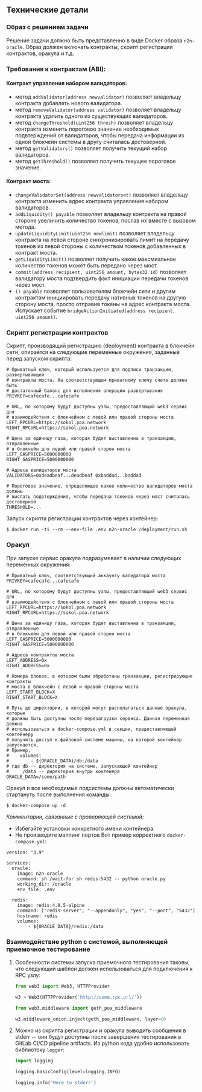 ## Технические детали

### Образ с решением задачи

Решение задачи должно быть представленно в виде Docker образа `n2n-oracle`. Образ должен включать контракты, скрипт регистрации контрактов, оракула и т.д.

### Требования к контрактам (ABI):

#### Контракт управления набором валидаторов:
  - метод `addValidator(address newvalidator)` позволяет владельцу контракта добавлять нового валидатора.
  - метод `removeValidator(address validator)` позволяет владельцу контракта удалить одного из существующих валидаторов.
  - метод `changeThreshold(uint256 thresh)` позволяет владельцу контракта изменить пороговое значение необходимых подвтерждений от валидаторов, чтобы передача информации из одной блокчейн системы в другу считалась достоверной.
  - метод `getValidators()` позволяет получить текущий набор валидаторов.
  - метод `getThreshold()` позволяет получить текущее пороговое значение.

#### Контракт моста:
  - `changeValidatorSet(address newvalidatorset)` позволяет владельцу контракта изменить адрес контракта управления набором валидаторов.
  - `addLiquidity() payable` позволяет владельцу контракта на правой стороне увеличить количество токенов, послав их вместе с вызовом метода.
  - `updateLiquidityLimit(uint256 newlimit)` позволяет владельцу контракта на левой стороне синхронизировать лимит на передачу токенов из левой стороны с количеством токенов добавленных в контракт моста.
  - `getLiquidityLimit()` позволяет получить какое максмиальное количество токенов может быть передано через мост.
  - `commit(address recipient, uint256 amount, bytes32 id)` позволяет валидатору моста подтвердить факт инициации передачи токенов через мост.
  - `() payable` позволяет пользователям блокчейн сети и другим контрактам инициировать передачу нативных токенов на другую сторону моста, просто отправив токены на адрес контракта моста. Испускает событие `bridgeActionInitiated(address recipient, uint256 amount)`.

### Скрипт регистрации контрактов

Скрипт, производящий регистрацию (deployment) контракта в блокчейн сети, опирается на следующие переменные окружения, заданные перед запуском скрипта:

```
# Приватный ключ, который используется для подписи транзакции, развертывающей
# контракты моста. На соответствующем приватному ключу счете должен быть
# достаточный баланс для исполнения операции развертывания
PRIVKEY=cafecafe...cafecafe

# URL, по которому будут доступны узлы, предоставляющий web3 сервис для
# взаимодействия с блокчейном с левой или правой стороны моста
LEFT_RPCURL=https://sokol.poa.network 
RIGHT_RPCURL=https://sokol.poa.network

# Цена за единицу газа, которая будет выставленна в транзакции, отправленные
# в блокчейн для левой или правой сторон моста
LEFT_GASPRICE=5000000000
RIGHT_GASPRICE=5000000000

# Адреса валидаторов моста
VALIDATORS=0xdeadbeaf...deadbeaf 0xbaddad...baddad

# Пороговое значение, определяющее какое количество валидаторов моста должны
# выслать подвтерждения, чтобы передача токенов через мост считалась достоверной
THRESHOLD=...
```

Запуск скрипта регистрации контрактов через контейнер:

```
$ docker run -ti --rm --env-file .env n2n-oracle /deployment/run.sh
```

### Оракул 

При запуске сервис оракула подразумевает в наличии следующих переменных окружения:

```
# Приватный ключ, соответствующий аккаунту валидатора моста
PRIVKEY=cafecafe...cafecafe

# URL, по которому будут доступны узлы, предоставляющий web3 сервис для
# взаимодействия с блокчейном с левой или правой стороны моста
LEFT_RPCURL=https://sokol.poa.network 
RIGHT_RPCURL=https://sokol.poa.network

# Цена за единицу газа, которая будет выставленна в транзакции, отправленные
# в блокчейн для левой или правой сторон моста
LEFT_GASPRICE=5000000000
RIGHT_GASPRICE=5000000000

# Адреса контрактов моста
LEFT_ADDRESS=0x
RIGHT_ADDRESS=0x

# Номера блоков, в котором были обработаны транзакции, регистрирующие контракты
# моста в блокчейн с левой и правой стороны моста
LEFT_START_BLOCK=X
RIGHT_START_BLOCK=X

# Путь до директории, в которой могут располагаться данные оракула, которые
# должны быть доступны после перезагрузки сервиса. Данная переменная должна
# использоваться в docker-compose.yml в секции, предоставляющей контейнеру
# получить доступ к файловой системе машины, на которой контейнер запускается.
# Пример, 
#    volumes:
#        - ${ORACLE_DATA}/db:/data
# где db -- директория на системе, запускающей контейнер
#     /data -- директория внутри контенера
ORACLE_DATA=/some/path
```

Оракул и все необходимые подсистемы должны автоматически стартануть после выполнения команды: 

```
$ docker-compose up -d
```

_Комментарии, связанные с проверяющей системой:_
  - Избегайте установки конкретного имени контейнера. 
  - Не производите маппинг портов
Вот пример корректного `docker-compose.yml`:
```
version: "3.9"

services:
  oracle:
    image: n2n-oracle
    command: sh /wait-for.sh redis:5432 -- python oracle.py
    working_dir: /oracle
    env_file: .env
  
  redis:
    image: redis:4.0.5-alpine
    command: ["redis-server", "--appendonly", "yes", "--port", "5432"]
    hostname: redis
    volumes:
        - ${ORACLE_DATA}/redis:/data
```

### Взаимодействие python c системой, выполняющей приемочное тестирование

1. Особенности системы запуска приемочного тестирования таковы, что следующий шаблон должен использоваться для подключения к RPC узлу:

    ```python
    from web3 import Web3, HTTPProvider

    w3 = Web3(HTTPProvider('http://some.rpc.url/'))

    from web3.middleware import geth_poa_middleware

    w3.middleware_onion.inject(geth_poa_middleware, layer=0)
    ```

2. Можно из скрипта регистрации и оракула выводить сообщения в stderr -- они будут доступны после завершения тестирования в GitLab CI/CD pipeline artifacts. Из python кода удобно использовать библиотеку `logger`:

    ```python
    import logging
    
    logging.basicConfig(level=logging.INFO)
    
    logging.info('Here to stderr')
    ```